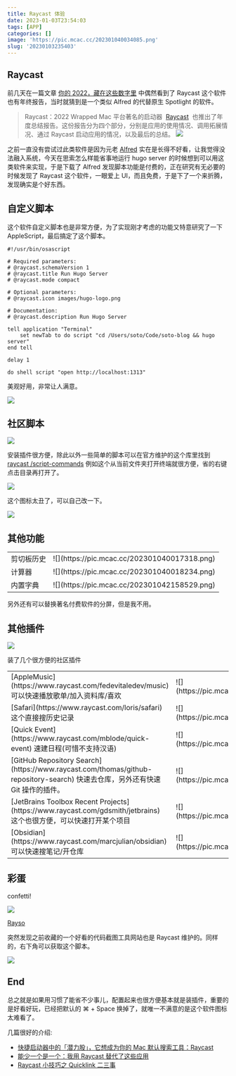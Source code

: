 ```yaml
---
title: Raycast 体验
date: 2023-01-03T23:54:03
tags: [APP]
categories: []
image: 'https://pic.mcac.cc/202301040034085.png'
slug: '20230103235403'
---
```


## Raycast

前几天在一篇文章 [你的 2022，藏在这些数字里](https://sspai.com/post/77519) 中偶然看到了 Raycast 这个软件也有年终报告，当时就猜到是一个类似 Alfred 的代替原生 Spotlight 的软件。

> Raycast：2022 Wrapped
> Mac 平台著名的启动器  [Raycast](https://sspai.com/link?target=https%3A%2F%2Fwww.raycast.com%2F)  也推出了年度总结报告。这份报告分为四个部分，分别是应用的使用情况、调用拓展情况、通过 Raycast 启动应用的情况，以及最后的总结。
> ![](https://cdn.sspai.com/2022/12/29/ec9a0b96ca3e8d732a6bd0d0caa3b248.jpg?imageView2/2/w/1120/q/90/interlace/1/ignore-error/1)

之前一直没有尝试过此类软件是因为元老 [Alfred](https://www.alfredapp.com) 实在是长得不好看，让我觉得没法融入系统，今天在思索怎么样能省事地运行 hugo server 的时候想到可以用这类软件来实现，于是下载了 Alfred 发现脚本功能是付费的，正在研究有无必要的时候发现了 Raycast 这个软件，一眼爱上 UI，而且免费，于是下了一个来折腾，发现确实是个好东西。

## 自定义脚本

这个软件自定义脚本也是非常方便，为了实现刚才考虑的功能又特意研究了一下 AppleScript，最后搞定了这个脚本。

```applescript
#!/usr/bin/osascript

# Required parameters:
# @raycast.schemaVersion 1
# @raycast.title Run Hugo Server
# @raycast.mode compact

# Optional parameters:
# @raycast.icon images/hugo-logo.png

# Documentation:
# @raycast.description Run Hugo Server

tell application "Terminal"
	set newTab to do script "cd /Users/soto/Code/soto-blog && hugo server"
end tell

delay 1

do shell script "open http://localhost:1313"
```

美观好用，非常让人满意。

![](https://pic.mcac.cc/202301040009617.png)

## 社区脚本

![](https://pic.mcac.cc/202301040014993.png)

安装插件很方便，除此以外一些简单的脚本可以在官方维护的这个库里找到 [raycast
/script-commands](https://github.com/raycast/script-commands) 例如这个从当前文件夹打开终端就很方便，省的右键点击目录再打开了。

![](https://pic.mcac.cc/202301040015940.png)

这个图标太丑了，可以自己改一下。

![](https://pic.mcac.cc/202301040015673.png)

## 其他功能

<table>
<tr>
  <td className="text-center">剪切板历史</td>
  <td className="w-3/4">![](https://pic.mcac.cc/202301040017318.png)</td>
</tr>
<tr>
  <td className="text-center">计算器</td>
  <td className="w-3/4">![](https://pic.mcac.cc/202301040018234.png)</td>
</tr>
<tr>
  <td className="text-center">内置字典</td>
  <td className="w-3/4">![](https://pic.mcac.cc/202301042158529.png)</td>
</tr>
</table>

另外还有可以替换著名付费软件的分屏，但是我不用。

## 其他插件

![](https://pic.mcac.cc/202301042151560.png)

装了几个很方便的社区插件

<table>
<tr>
  <td className="text-center">[AppleMusic](https://www.raycast.com/fedevitaledev/music) 可以快速播放歌单/加入资料库/喜欢</td>
  <td className="w-3/4">![](https://pic.mcac.cc/202301040039801.png)</td>
</tr>
<tr>
  <td className="text-center">[Safari](https://www.raycast.com/loris/safari) 这个直接搜历史记录</td>
  <td className="w-3/4">![](https://pic.mcac.cc/202301040038775.png)</td>
</tr>
<tr>
  <td className="text-center">[Quick Event](https://www.raycast.com/mblode/quick-event) 速建日程(可惜不支持汉语) </td>
  <td className="w-3/4">![](https://pic.mcac.cc/202301042159601.png)</td>
</tr>
<tr>
  <td className="text-center">[GitHub Repository Search](https://www.raycast.com/thomas/github-repository-search) 快速去仓库，另外还有快速 Git 操作的插件。 </td>
  <td className="w-3/4">![](https://pic.mcac.cc/202301042149577.png) </td>
</tr>
<tr>
  <td className="text-center">[JetBrains Toolbox Recent Projects](https://www.raycast.com/gdsmith/jetbrains) 这个也很方便，可以快速打开某个项目 </td>
  <td className="w-3/4">![](https://pic.mcac.cc/202301042155859.png) </td>
</tr>
<tr>
  <td className="text-center"> [Obsidian](https://www.raycast.com/marcjulian/obsidian) 可以快速搜笔记/开仓库</td>
  <td className="w-3/4">![](https://pic.mcac.cc/202301042246261.png)</td>
</tr>
</table>

## 彩蛋

confetti!

![](https://pic.mcac.cc/202301042141088.gif)

[Rayso](https://www.ray.so)

突然发现之前收藏的一个好看的代码截图工具网站也是 Raycast 维护的。同样的，右下角可以获取这个脚本。

![](https://pic.mcac.cc/202301042143074.png)

## End

总之就是如果用习惯了能省不少事儿，配置起来也很方便基本就是装插件，重要的是好看好玩，已经把默认的 ⌘ + Space 换掉了，就唯一不满意的是这个软件图标太难看了。

几篇很好的介绍:

- [快捷启动器中的「潜力股」，它想成为你的 Mac 默认搜索工具：Raycast](https://sspai.com/post/63521)
- [能少一个是一个：我用 Raycast 替代了这些应用](https://sspai.com/post/72540)
- [Raycast 小技巧之 Quicklink 二三事](https://sspai.com/post/72951)
